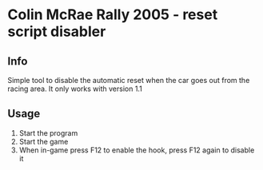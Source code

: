 # Colin McRae Rally 2005 - reset script disabler

## Info
Simple tool to disable the automatic reset when the car goes out from the racing area.
It only works with version 1.1

## Usage
1. Start the program
2. Start the game
3. When in-game press F12 to enable the hook, press F12 again to disable it
